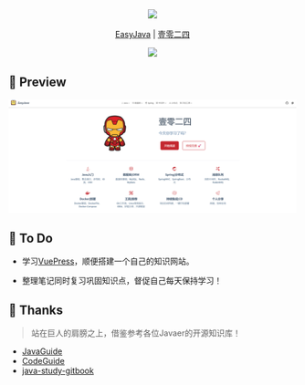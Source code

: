 <div style="text-align: center">
<img src="https://s3.bmp.ovh/imgs/2022/11/07/37f982e49c9a0357.png">
<p><a href="https://wboo.xyz" target="_blank">EasyJava</a> | <a href="https://github.com/WBoo1024" target="_blank">壹零二四</a></p>
<a href="https://wboo.xyz" target="_blank"><img src="https://img.shields.io/badge/EasyJava-%E9%98%85%E8%AF%BB-%23ea5759"></a>
</div>

## :mag_right: Preview

![](docs/.vuepress/public/index.jpg)

## :book: To Do
- 学习[VuePress](https://vuepress.vuejs.org/zh/)，顺便搭建一个自己的知识网站。

- 整理笔记同时复习巩固知识点，督促自己每天保持学习！

## :clap: Thanks
> 站在巨人的肩膀之上，借鉴参考各位Javaer的开源知识库！
- [JavaGuide](https://github.com/Snailclimb/JavaGuide)
- [CodeGuide](https://github.com/fuzhengwei/CodeGuide)
- [java-study-gitbook](https://github.com/zszdevelop/java-study-gitbook)